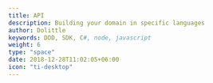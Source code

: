 ```yaml
---
title: API
description: Building your domain in specific languages
author: Dolittle
keywords: DDD, SDK, C#, node, javascript
weight: 6
type: "space"
date: 2018-12-28T11:02:05+06:00
icon: "ti-desktop"
---
```

